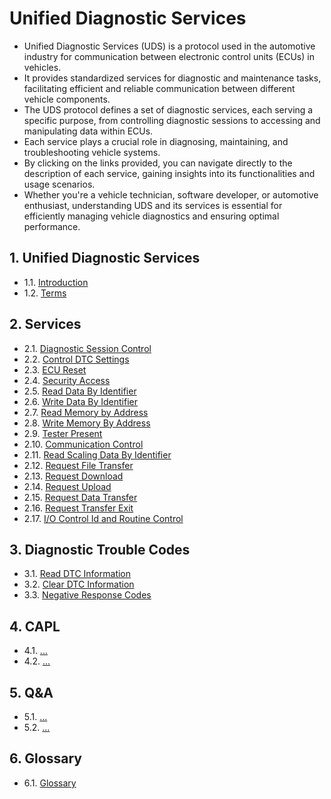 # Unified Diagnostic Services

- Unified Diagnostic Services (UDS) is a protocol used in the automotive industry for communication between electronic control units (ECUs) in vehicles.
- It provides standardized services for diagnostic and maintenance tasks, facilitating efficient and reliable communication between different vehicle components.
- The UDS protocol defines a set of diagnostic services, each serving a specific purpose, from controlling diagnostic sessions to accessing and manipulating data within ECUs.
- Each service plays a crucial role in diagnosing, maintaining, and troubleshooting vehicle systems.
- By clicking on the links provided, you can navigate directly to the description of each service, gaining insights into its functionalities and usage scenarios.
- Whether you're a vehicle technician, software developer, or automotive enthusiast, understanding UDS and its services is essential for efficiently managing vehicle diagnostics and ensuring optimal performance.

## 1. Unified Diagnostic Services

- 1.1. [Introduction](./01_UDS/01_Introduction.md)
- 1.2. [Terms](./01_UDS/02_Terms.md)

## 2. Services

- 2.1. [Diagnostic Session Control](./02_Services/01_Diagnostic-Sessions-Control.md)
- 2.2. [Control DTC Settings](./02_Services/02_Control-DTC-Settings.md)
- 2.3. [ECU Reset](./02_Services/03_ECU-Reset.md)
- 2.4. [Security Access](./02_Services/04_Security-Access.md)
- 2.5. [Read Data By Identifier](./02_Services/05_Read-Data-by-Identifier.md)
- 2.6. [Write Data By Identifier](./02_Services/06_Write-Data-by-Identifier.md)
- 2.7. [Read Memory by Address](./02_Services/07_Read-Memory-by-Address.md)
- 2.8. [Write Memory By Address](./02_Services/08_Write-Memory-by-Address.md)
- 2.9. [Tester Present](./02_Services/10_Tester-Present.md)
- 2.10. [Communication Control](./02_Services/11_Communication-Control.md)
- 2.11. [Read Scaling Data By Identifier](./02_Services/12_Read-Scaling-Data-by-Identifier.md)
- 2.12. [Request File Transfer](./02_Services/13_Request-File-Transfer.md)
- 2.13. [Request Download](./02_Services/14_Request-Download.md)
- 2.14. [Request Upload](./02_Services/15_Request-Upload.md)
- 2.15. [Request Data Transfer](./02_Services/16_Request-Data-Transfer.md)
- 2.16. [Request Transfer Exit](./02_Services/17_Request-Transfer-Exit.md)
- 2.17. [I/O Control Id and Routine Control](./02_Services/18_IO-Control.md)

## 3. Diagnostic Trouble Codes

- 3.1. [Read DTC Information](./03_DTC/01_Read-DTC-Information.md)
- 3.2. [Clear DTC Information](./03_DTC/02_Clear-DTC-Information.md)
- 3.3. [Negative Response Codes](./03_DTC/02_Negative-Response-Codes.md)

## 4. CAPL

- 4.1. [...](#)
- 4.2. [...](#)

## 5. Q&A

- 5.1. [...](#)
- 5.2. [...](#)

## 6. Glossary

- 6.1. [Glossary](./06_Glossary/Glossary.md)
